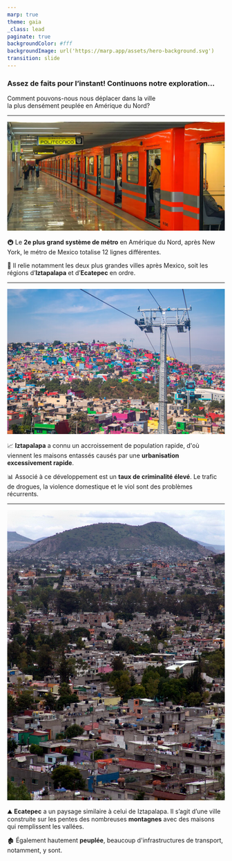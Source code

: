 ```yaml
---
marp: true
theme: gaia
_class: lead
paginate: true
backgroundColor: #fff
backgroundImage: url('https://marp.app/assets/hero-background.svg')
transition: slide
---
```


<!-- _class: lead -->

### Assez de faits pour l’instant! Continuons notre **exploration...**

Comment pouvons-nous nous déplacer dans la ville <br> la plus densément peuplée en Amérique du Nord?

---

![bg left](./voyage/metro.webp)

🚇 Le **2e plus grand système de métro** en Amérique du Nord, après New York, le métro de Mexico totalise 12 lignes différentes. 

🚊 Il relie notamment les deux plus grandes villes après Mexico, soit les régions d’**Iztapalapa** et d’**Ecatepec** en ordre.

---

![bg right](./voyage/iztapalapa.jpg)

📈 **Iztapalapa** a connu un accroissement de population rapide, d'où viennent les maisons entassés causés par une **urbanisation excessivement rapide**. 

📊 Associé à ce développement est un **taux de criminalité élevé**. Le trafic de drogues, la violence domestique et le viol sont des problèmes récurrents.

---

![bg left](./voyage/ecatepec.jpg)

⛰️ **Ecatepec** a un paysage similaire à celui de Iztapalapa. Il s’agit d’une ville construite sur les pentes des nombreuses **montagnes** avec des maisons qui remplissent les vallées.

🏚️ Également hautement **peuplée**, beaucoup d'infrastructures de transport, notamment, y sont. 
